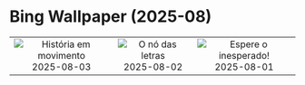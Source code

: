 # Bing Wallpaper (2025-08)

|  |  |  |
|:---:|:---:|:---:|
| ![](https://www.bing.com/th?id=OHR.DiaCapoeirista_PT-BR1567987361_400x240.jpg "História em movimento") 2025-08-03 | ![](https://www.bing.com/th?id=OHR.RotatoriaLetras_PT-BR3269837053_400x240.jpg "O nó das letras") 2025-08-02 | ![](https://www.bing.com/th?id=OHR.EdinburghFringe_PT-BR1616898906_400x240.jpg "Espere o inesperado!") 2025-08-01 |
